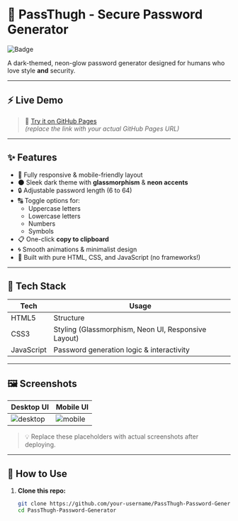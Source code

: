 # 🔐 PassThugh - Secure Password Generator

![Badge](https://img.shields.io/badge/Made%20with-HTML%20%7C%20CSS%20%7C%20JS-%2300ffd5?style=for-the-badge&logo=javascript&logoColor=000)

A dark-themed, neon-glow password generator designed for humans who love style **and** security.

---

## ⚡ Live Demo

> 🚀 [Try it on GitHub Pages](https://mrthugh.github.io/PassThugh-Password-Generator/)  
> _(replace the link with your actual GitHub Pages URL)_

---

## ✨ Features

- 🎨 Fully responsive & mobile-friendly layout
- 🌑 Sleek dark theme with **glassmorphism** & **neon accents**
- 🔒 Adjustable password length (6 to 64)
- 🔠 Toggle options for:
  - Uppercase letters
  - Lowercase letters
  - Numbers
  - Symbols
- 📋 One-click **copy to clipboard**
- 🌀 Smooth animations & minimalist design
- 💯 Built with pure HTML, CSS, and JavaScript (no frameworks!)

---

## 🧪 Tech Stack

| Tech      | Usage           |
|-----------|-----------------|
| HTML5     | Structure        |
| CSS3      | Styling (Glassmorphism, Neon UI, Responsive Layout) |
| JavaScript | Password generation logic & interactivity |

---

## 🖼️ Screenshots

| Desktop UI | Mobile UI |
|------------|-----------|
| ![desktop](https://via.placeholder.com/600x350.png?text=Desktop+UI) | ![mobile](https://via.placeholder.com/300x550.png?text=Mobile+UI) |

> 💡 Replace these placeholders with actual screenshots after deploying.

---

## 🚀 How to Use

1. **Clone this repo:**
   ```bash
   git clone https://github.com/your-username/PassThugh-Password-Generator.git
   cd PassThugh-Password-Generator
